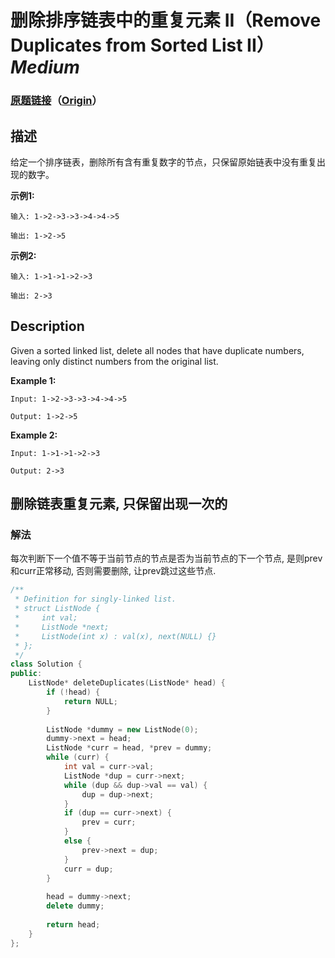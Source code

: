 # 删除排序链表中的重复元素 II（Remove Duplicates from Sorted List II）*Medium*
### [原题链接](https://leetcode-cn.com/problems/remove-duplicates-from-sorted-list-ii)（[Origin](https://leetcode.com/problems/remove-duplicates-from-sorted-list-ii)）
## 描述
给定一个排序链表，删除所有含有重复数字的节点，只保留原始链表中没有重复出现的数字。

**示例1:**
```
输入: 1->2->3->3->4->4->5

输出: 1->2->5
```


**示例2:**
```
输入: 1->1->1->2->3

输出: 2->3
```

## Description
Given a sorted linked list, delete all nodes that have duplicate numbers, leaving only distinct numbers from the original list.

**Example 1:**
```
Input: 1->2->3->3->4->4->5

Output: 1->2->5
```


**Example 2:**
```
Input: 1->1->1->2->3

Output: 2->3
```


## 删除链表重复元素, 只保留出现一次的
### 解法
每次判断下一个值不等于当前节点的节点是否为当前节点的下一个节点, 是则prev和curr正常移动, 否则需要删除, 让prev跳过这些节点.
```c++
/**
 * Definition for singly-linked list.
 * struct ListNode {
 *     int val;
 *     ListNode *next;
 *     ListNode(int x) : val(x), next(NULL) {}
 * };
 */
class Solution {
public:
    ListNode* deleteDuplicates(ListNode* head) {
        if (!head) {
            return NULL;
        }
        
        ListNode *dummy = new ListNode(0);
        dummy->next = head;
        ListNode *curr = head, *prev = dummy;
        while (curr) {
            int val = curr->val;
            ListNode *dup = curr->next;
            while (dup && dup->val == val) {
                dup = dup->next;
            }
            if (dup == curr->next) {
                prev = curr;
            }
            else {
                prev->next = dup;
            }
            curr = dup;
        }
        
        head = dummy->next;
        delete dummy;
        
        return head;
    }
};
```